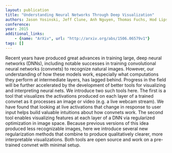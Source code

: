 ```yaml
---
layout: publication
title: "Understanding Neural Networks Through Deep Visualization"
authors: Jason Yosinski, Jeff Clune, Anh Nguyen, Thomas Fuchs, Hod Lipson
conference: 
year: 2015
additional_links: 
    - {name: "ArXiv", url: "http://arxiv.org/abs/1506.06579v1"}
tags: []
---
```

Recent years have produced great advances in training large, deep neural
networks (DNNs), including notable successes in training convolutional neural
networks (convnets) to recognize natural images. However, our understanding of
how these models work, especially what computations they perform at
intermediate layers, has lagged behind. Progress in the field will be further
accelerated by the development of better tools for visualizing and interpreting
neural nets. We introduce two such tools here. The first is a tool that
visualizes the activations produced on each layer of a trained convnet as it
processes an image or video (e.g. a live webcam stream). We have found that
looking at live activations that change in response to user input helps build
valuable intuitions about how convnets work. The second tool enables
visualizing features at each layer of a DNN via regularized optimization in
image space. Because previous versions of this idea produced less recognizable
images, here we introduce several new regularization methods that combine to
produce qualitatively clearer, more interpretable visualizations. Both tools
are open source and work on a pre-trained convnet with minimal setup.